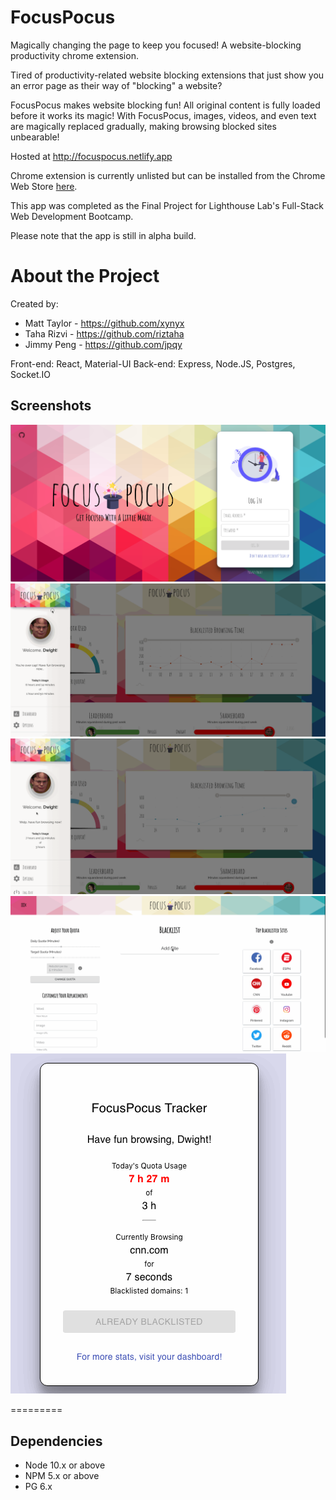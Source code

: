 # FocusPocus
Magically changing the page to keep you focused! A website-blocking productivity chrome extension.

Tired of productivity-related website blocking extensions that just show you an error page as their way of "blocking" a website? 

FocusPocus makes website blocking fun! All original content is fully loaded before it works its magic! With FocusPocus, images, videos, and even text are magically replaced gradually, making browsing blocked sites unbearable!

Hosted at http://focuspocus.netlify.app

Chrome extension is currently unlisted but can be installed from the Chrome Web Store [here](https://chrome.google.com/webstore/detail/focus-pocus-extension/ognhkeempdpgnfkliplegljejeakonlg).

This app was completed as the Final Project for Lighthouse Lab's Full-Stack Web Development Bootcamp. 

Please note that the app is still in alpha build.


# About the Project

Created by:
- Matt Taylor - https://github.com/xynyx
- Taha Rizvi - https://github.com/riztaha
- Jimmy Peng - https://github.com/jpqy

Front-end: React, Material-UI Back-end: Express, Node.JS, Postgres, Socket.IO

## Screenshots
!["Index"](https://github.com/LHL-FocusPocus/FocusPocus/blob/master/client/public/imgs/FocusPocus-Landing.png)
!["Dashboard"](https://github.com/LHL-FocusPocus/FocusPocus/blob/master/client/public/imgs/FocusPocus.gif)
!["Add To Blacklist"](https://github.com/LHL-FocusPocus/FocusPocus/blob/master/client/public/imgs/FocusPocus-navbar-add-site.gif)
!["Customize your settings"](https://github.com/LHL-FocusPocus/FocusPocus/blob/master/client/public/imgs/FocusPocus-replacements.gif)
!["Extension"](https://github.com/LHL-FocusPocus/FocusPocus/blob/master/client/public/imgs/FocusPocus-extension.gif)

=========

<!-- ## Getting Started

1. Create the `.env` by using `.env.example` as a reference: `cp .env.example .env`
2. Update the .env file with your correct local information 
  - username: `labber` 
  - password: `labber` 
  - database: `final`
3. Install dependencies: `npm i` (in 'server', 'client', 'chrome-extension-react' directories)
4. Reset database: `npm run db:reset`
  - Check the db folder to see what gets created and seeded in the SDB
5. Run the server: `npm run local`
  - Note: nodemon is used, so you should not have to restart your server
6. Go to 'server' directory in terminal and type 'npm run local'
7. Go to 'client' directory in terminal and type 'npm start'
8. Go to 'chrome-extension-react' in terminal and run 'npm run build'
9. Go to Google Chrome url: chrome://extensions/
10. Click 'Load unpacked'. Navigate to 'chrome-extension-react/build' and select.
11. Visit `http://localhost:3000/` for and register.


## Warnings & Tips

- Use the `npm run db:reset` command each time there is a change to the database schema or seeds. 
  - It runs through each of the files, in order, and executes them against the database. 
  - Note: you will lose all newly created (test) data each time this is run, since the schema files will tend to `DROP` the tables and recreate them. -->

## Dependencies

- Node 10.x or above
- NPM 5.x or above
- PG 6.x

